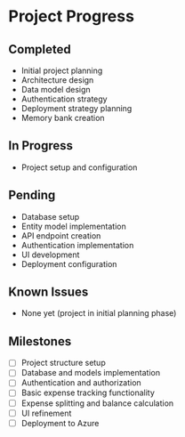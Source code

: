 # Project Progress

## Completed

- Initial project planning
- Architecture design
- Data model design
- Authentication strategy
- Deployment strategy planning
- Memory bank creation

## In Progress

- Project setup and configuration

## Pending

- Database setup
- Entity model implementation
- API endpoint creation
- Authentication implementation
- UI development
- Deployment configuration

## Known Issues

- None yet (project in initial planning phase)

## Milestones

- [ ] Project structure setup
- [ ] Database and models implementation
- [ ] Authentication and authorization
- [ ] Basic expense tracking functionality
- [ ] Expense splitting and balance calculation
- [ ] UI refinement
- [ ] Deployment to Azure
